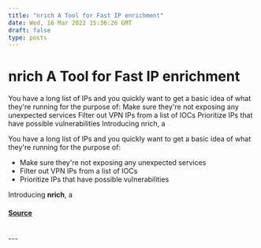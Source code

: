 ```yaml
---
title: "nrich A Tool for Fast IP enrichment"
date: Wed, 16 Mar 2022 15:36:26 GMT
draft: false
type: posts
---
```

# nrich A Tool for Fast IP enrichment





You have a long list of IPs and you quickly want to get a basic idea of what they're running for the purpose of: Make sure they're not exposing any unexpected services Filter out VPN IPs from a list of IOCs Prioritize IPs that have possible vulnerabilities Introducing nrich, a

You have a long list of IPs and you quickly want to get a basic idea of what they're running for the purpose of:

-   Make sure they're not exposing any unexpected services
-   Filter out VPN IPs from a list of IOCs
-   Prioritize IPs that have possible vulnerabilities

Introducing **nrich**, a

#### [Source](https://blog.shodan.io/nrich-a-tool-for-fast-ip-enrichment/)

<br/>
---
